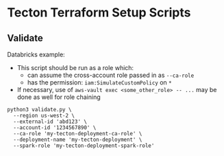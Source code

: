 # Tecton Terraform Setup Scripts

## Validate

Databricks example:

- This script should be run as a role which:
    - can assume the cross-account role passed in as `--ca-role`
    - has the permission: `iam:SimulateCustomPolicy` on `*`
- If necessary, use of `aws-vault exec <some_other_role> -- ...` may be done as well for role chaining

```shell
python3 validate.py \
  --region us-west-2 \
  --external-id 'abd123' \
  --account-id '1234567890' \
  --ca-role 'my-tecton-deployment-ca-role' \
  --deployment-name 'my-tecton-deployment' \
  --spark-role 'my-tecton-deployment-spark-role'
```
